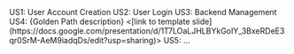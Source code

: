 <link to template slide> US1: User Account Creation
<link to template slide> US2: User Login
<link to template slide> US3: Backend Management
<link to template slide> US4: {Golden Path description}
<[link to template slide](https://docs.google.com/presentation/d/1T7LOaLJHLBYkGoIY_3BxeRDeE3qr0SrM-AeM9iadqDs/edit?usp=sharing)> US5: …
